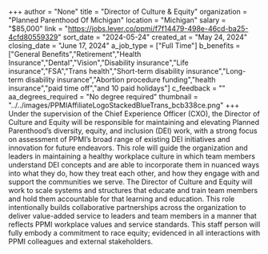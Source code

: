 +++
author = "None"
title = "Director of Culture & Equity"
organization = "Planned Parenthood Of Michigan"
location = "Michigan"
salary = "$85,000"
link = "https://jobs.lever.co/ppmi/f7f14479-498e-46cd-ba25-4cfd80559329"
sort_date = "2024-05-24"
created_at = "May 24, 2024"
closing_date = "June 17, 2024"
a_job_type = ["Full Time"]
b_benefits = ["General Benefits","Retirement","Health Insurance","Dental","Vision","Disability insurance","Life insurance","FSA","Trans health","Short-term disability insurance","Long-term disability insurance","Abortion procedure funding","health insurance","paid time off","and 10 paid holidays"]
c_feedback = ""
aa_degrees_required = "No degree required"
thumbnail = "../../images/PPMIAffiliateLogoStackedBlueTrans_bcb338ce.png"
+++
Under the supervision of the Chief Experience Officer (CXO), the Director of Culture and Equity will be responsible for maintaining and elevating Planned Parenthood’s diversity, equity, and inclusion (DEI) work, with a strong focus on assessment of PPMI’s broad range of existing DEI initiatives and innovation for future endeavors. This role will guide the organization and leaders in maintaining a healthy workplace culture in which team members understand DEI concepts and are able to incorporate them in nuanced ways into what they do, how they treat each other, and how they engage with and support the communities we serve. The Director of Culture and Equity will work to scale systems and structures that educate and train team members and hold them accountable for that learning and education. This role intentionally builds collaborative partnerships across the organization to deliver value-added service to leaders and team members in a manner that reflects PPMI workplace values and service standards.   This staff person will fully embody a commitment to race equity; evidenced in all interactions with PPMI colleagues and external stakeholders.